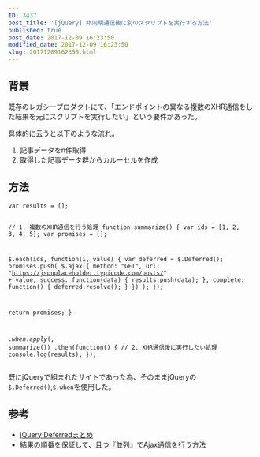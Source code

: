 ```yaml
---
ID: 3437
post_title: '[jQuery] 非同期通信後に別のスクリプトを実行する方法'
published: true
post_date: 2017-12-09 16:23:50
modified_date: 2017-12-09 16:23:50
slug: 20171209162350.html
---
```

<h2>背景</h2>
<p>既存のレガシープロダクトにて、「エンドポイントの異なる複数のXHR通信をした結果を元にスクリプトを実行したい」という要件があった。</p>
<p>具体的に云うと以下のような流れ。</p>
<ol>
<li>記事データをn件取得</li>
<li>取得した記事データ群からカルーセルを作成</li>
</ol>
<p><!--more--></p>
<h2>方法</h2>
<pre><code class="language-javascript">var results = [];

// 1. 複数のXHR通信を行う処理
function summarize() {
  var ids = [1, 2, 3, 4, 5];
  var promises = [];

  $.each(ids, function(i, value) {
    var deferred = $.Deferred();
    promises.push(
      $.ajax({
        method: "GET",
        url: "https://jsonplaceholder.typicode.com/posts/" + value,
        success: function(data) {
          results.push(data);
        },
        complete: function() {
          deferred.resolve();
        }
      })
    );
  });

  return promises;
}

$.when.apply($, summarize())
  .then(function() {
    // 2. XHR通信後に実行したい処理
    console.log(results);
  });
</code></pre>
<p>既にjQueryで組まれたサイトであった為、そのままjQueryの<code>$.Deferred()</code>,<code>$.when</code>を使用した。</p>
<h2>参考</h2>
<ul>
<li><a href="https://qiita.com/hththt/items/9f193fc10b79cdeea903">jQuery Deferredまとめ</a></li>
<li><a href="https://qiita.com/YusukeHirao/items/bca14c5f2fe4026fd4d7">結果の順番を保証して、且つ『並列』でAjax通信を行う方法</a></li>
</ul>